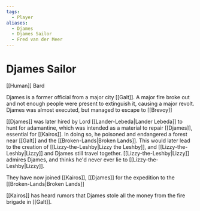 ```yaml
---
tags:
  - Player
aliases:
  - Djames
  - Djames Sailor
  - Fred van der Meer
---
```

# Djames Sailor
[[Human]] Bard

Djames is a former official from a major city [[Galt]]. A major fire broke out and not enough people were present to extinguish it, causing a major revolt. Djames was almost executed, but managed to escape to [[Brevoy]]

[[Djames]] was later hired by Lord [[Lander-Lebeda|Lander Lebeda]] to hunt for adamantine, which was intended as a material to repair [[Djames]], essential for [[Kairos]]. In doing so, he poisoned and endangered a forest near [[Galt]] and the [[Broken-Lands|Broken Lands]]. This would later lead to the creation of [[Lizzy-the-Leshby|Lizzy the Leshby]], and [[Lizzy-the-Leshby|Lizzy]] and Djames still travel together. [[Lizzy-the-Leshby|Lizzy]] admires Djames, and thinks he'd never ever lie to [[Lizzy-the-Leshby|Lizzy]].

They have now joined [[Kairos]], [[Djames]] for the expedition to the [[Broken-Lands|Broken Lands]]

[[Kairos]] has heard rumors that Djames stole all the money from the fire brigade in [[Galt]].